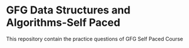 # GFG Data Structures and Algorithms-Self Paced
 This repository contain the practice questions of GFG Self Paced Course
